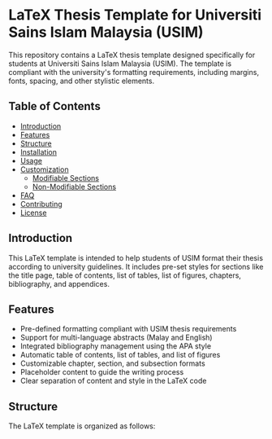 # LaTeX Thesis Template for Universiti Sains Islam Malaysia (USIM)

This repository contains a LaTeX thesis template designed specifically for students at Universiti Sains Islam Malaysia (USIM). The template is compliant with the university's formatting requirements, including margins, fonts, spacing, and other stylistic elements.

## Table of Contents
- [Introduction](#introduction)
- [Features](#features)
- [Structure](#structure)
- [Installation](#installation)
- [Usage](#usage)
- [Customization](#customization)
  - [Modifiable Sections](#modifiable-sections)
  - [Non-Modifiable Sections](#non-modifiable-sections)
- [FAQ](#faq)
- [Contributing](#contributing)
- [License](#license)

## Introduction

This LaTeX template is intended to help students of USIM format their thesis according to university guidelines. It includes pre-set styles for sections like the title page, table of contents, list of tables, list of figures, chapters, bibliography, and appendices.

## Features

- Pre-defined formatting compliant with USIM thesis requirements
- Support for multi-language abstracts (Malay and English)
- Integrated bibliography management using the APA style
- Automatic table of contents, list of tables, and list of figures
- Customizable chapter, section, and subsection formats
- Placeholder content to guide the writing process
- Clear separation of content and style in the LaTeX code

## Structure

The LaTeX template is organized as follows:

